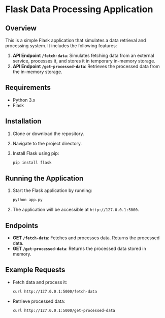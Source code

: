 # Flask Data Processing Application

## Overview

This is a simple Flask application that simulates a data retrieval and processing system. It includes the following features:

1. **API Endpoint `/fetch-data`**: Simulates fetching data from an external service, processes it, and stores it in temporary in-memory storage.
2. **API Endpoint `/get-processed-data`**: Retrieves the processed data from the in-memory storage.

## Requirements

- Python 3.x
- Flask

## Installation

1. Clone or download the repository.
2. Navigate to the project directory.
3. Install Flask using pip:

    ```bash
    pip install flask
    ```

## Running the Application

1. Start the Flask application by running:

    ```bash
    python app.py
    ```

2. The application will be accessible at `http://127.0.0.1:5000`.

## Endpoints

- **GET `/fetch-data`**: Fetches and processes data. Returns the processed data.
- **GET `/get-processed-data`**: Returns the processed data stored in memory.

## Example Requests

- Fetch data and process it:

    ```bash
    curl http://127.0.0.1:5000/fetch-data
    ```

- Retrieve processed data:

    ```bash
    curl http://127.0.0.1:5000/get-processed-data
    ```

